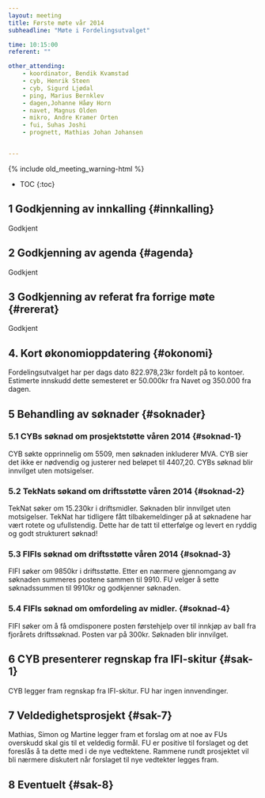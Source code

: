 ```yaml
---
layout: meeting
title: Første møte vår 2014
subheadline: "Møte i Fordelingsutvalget"

time: 10:15:00
referent: ""

other_attending:
    - koordinator, Bendik Kvamstad
    - cyb, Henrik Steen
    - cyb, Sigurd Ljødal
    - ping, Marius Bernklev
    - dagen,Johanne Håøy Horn
    - navet, Magnus Olden
    - mikro, Andre Kramer Orten
    - fui, Suhas Joshi
    - prognett, Mathias Johan Johansen


---
```

{% include old_meeting_warning-html %}

* TOC
{:toc}


## 1 Godkjenning av innkalling {#innkalling}
Godkjent

## 2 Godkjenning av agenda {#agenda}
Godkjent

## 3 Godkjenning av referat fra forrige møte {#rererat}
Godkjent

## 4. Kort økonomioppdatering {#okonomi}
Fordelingsutvalget har per dags dato 822.978,23kr fordelt på to kontoer. Estimerte innskudd dette semesteret er 50.000kr fra Navet og 350.000 fra dagen.

## 5 Behandling av søknader {#soknader}

### 5.1 CYBs søknad om prosjektstøtte våren 2014 {#soknad-1}
CYB søkte opprinnelig om 5509, men søknaden inkluderer MVA. CYB sier det ikke er nødvendig og justerer ned beløpet til 4407,20. CYBs søknad blir innvilget uten motsigelser.

### 5.2 TekNats søkand om driftsstøtte våren 2014 {#soknad-2}
TekNat søker om 15.230kr i driftsmidler. Søknaden blir innvilget uten motsigelser. TekNat har tidligere fått tilbakemeldinger på at søknadene har vært rotete og ufullstendig. Dette har de tatt til etterfølge og levert en ryddig og godt strukturert søknad!

### 5.3 FIFIs søknad om driftsstøtte våren 2014 {#soknad-3}
FIFI søker om 9850kr i driftsstøtte. Etter en nærmere gjennomgang av søknaden summeres postene sammen til 9910. FU velger å sette søknadssummen til 9910kr og godkjenner søknaden.

### 5.4 FIFIs søknad om omfordeling av midler. {#soknad-4}
FIFI søker om å få omdisponere posten førstehjelp over til innkjøp av ball fra fjorårets driftssøknad. Posten var på 300kr. Søknaden blir innvilget.


## 6 CYB presenterer regnskap fra IFI-skitur {#sak-1}
CYB legger fram regnskap fra IFI-skitur. FU har ingen innvendinger.

## 7 Veldedighetsprosjekt {#sak-7}
Mathias, Simon og  Martine legger fram et forslag om at noe av FUs overskudd skal gis til et veldedig formål. FU er positive til forslaget og det foreslås å ta dette med i de nye vedtektene. Rammene rundt prosjektet vil bli nærmere diskutert når forslaget til nye vedtekter legges fram. 

## 8 Eventuelt {#sak-8}
